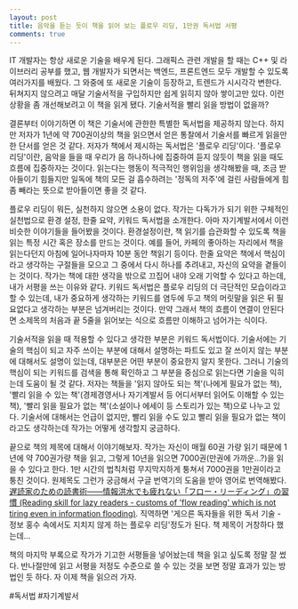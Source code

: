 ```yaml
---
layout: post
title: 음악을 듣는 듯이 책을 읽어 보는 플로우 리딩, 1만권 독서법 서평
comments: true
---
```

IT 개발자는 항상 새로운 기술을 배우게 된다. 그래픽스 관련 개발을 할 때는 C++ 및 라이브러리 공부를 했고, 웹 개발자가 되면서는 백엔드, 프론트엔드 모두 개발할 수 있도록 여러가지를 배웠다. 그 와중에 또 새로운 기술이 등장하고, 트렌드가 시시각각 변한다. 뒤쳐지지 않으려고 매달 기술서적을 구입하지만 쉽게 읽히지 않아 쌓이고만 있다. 이런 상황을 좀 개선해보려고 이 책을 읽게 됐다. 기술서적을 빨리 읽을 방법이 없을까?  

결론부터 이야기하면 이 책은 기술서에 관한한 특별한 독서법을 제공하지 않는다. 하지만 저자가 1년에 약 700권이상의 책을 읽으면서 얻은 통찰에서 기술서를 빠르게 읽을만한 단서를 얻은 것 같다. 저자가 책에서 제시하는 독서법은 '플로우 리딩'이다. '플로우 리딩'이란, 음악을 들을 때 우리가 음 하나하나에 집중하여 듣지 않듯이 책을 읽을 때도 흐름에 집중하자는 것이다. 읽는다는 행동이 적극적인 행위임을 생각해봤을 때, 조금 받아들이기 힘들지만 일독에 책의 모든 걸 흡수하려는 '정독의 저주'에 걸린 사람들에게 힘 좀 빼라는 뜻으로 받아들이면 좋을 것 같다.  

플로우 리딩이 뭐든, 실천하지 않으면 소용이 없다. 작가는 다독가가 되기 위한 구체적인 실천법으로 환경 설정, 한줄 요약, 키워드 독서법을 소개한다. 아마 자기계발서에서 이런 비슷한 이야기들을 들어봤을 것이다. 환경설정이란, 책 읽기를 습관화할 수 있도록 책을 읽는 특정 시간 혹은 장소를 만드는 것이다. 예를 들어, 카페의 좋아하는 자리에서 책을 읽는다던지 아침에 일어나자마자 10분 동안 책읽기 등이다. 한줄 요약은 책에서 핵심이라고 생각하는 구절들을 모으고 그 중에서 다시 하나를 추려내고, 자신의 요약을 곁들이는 것이다. 작가는 책에 대한 생각을 밖으로 끄집어 내야 오래 기억할 수 있다고 하는데, 내가 서평을 쓰는 이유와 같다. 키워드 독서법은 플로우 리딩의 더 극단적인 모습이라고 할 수 있는데, 내가 중요하게 생각하는 키워드를 염두에 두고 책의 머릿말을 읽은 뒤 필요없다고 생각하는 부분은 넘겨버리는 것이다. 만약 그래서 책의 흐름이 연결이 안된다면 소제목의 처음과 끝 5줄을 읽어보는 식으로 흐름만 이해하고 넘어가는 식이다.  

기술서적을 읽을 때 적용할 수 있다고 생각한 부분은 키워드 독서법이다. 기술서에는 기술의 핵심이 되고 자주 쓰이는 부분에 대해서 설명하는 파트도 있고 잘 쓰이지 않는 부분에 대해서도 설명이 있는데, 대부분은 어떤 부분이 중요한지 알지 못한다. 그러니 기술의 핵심이 되는 키워드를 검색을 통해 확인하고 그 부분을 중심으로 읽는다면 기술을 익히는데 도움이 될 것 같다. 저자는 책들을 '읽지 않아도 되는 책'(나에게 필요가 없는 책), '빨리 읽을 수 있는 책'(경제경영서나 자기계발서 등 어디서부터 읽어도 이해할 수 있는 책), '빨리 읽을 필요가 없는 책'(소설이나 에세이 등 스토리가 있는 책)으로 나누고 있다. 기술서에 대해서는 언급이 없지만, 빨리 읽을 수도 있고 빨리 읽을 필요가 없는 책이라고도 생각하는데 작가는 어떻게 생각할지 궁금하다.  

끝으로 책의 제목에 대해서 이야기해보자. 작가는 자신이 매월 60권 가량 읽기 때문에 1년에 약 700권가량 책을 읽고, 그렇게 10년을 읽으면 7000권(만권에 가까운...?)을 읽을 수 있다고 한다. 1만 시간의 법칙처럼 무지막지하게 퉁쳐서 7000권을 1만권이라고 퉁친 것이다. 원제목도 그런가 궁금해서 구글 번역기의 도움을 받아 영어로 번역해봤다. [遅読家のための読書術――情報洪水でも疲れない「フロー・リーディング」の習慣 (Reading skill for lazy readers - customs of 'flow reading' which is not tiring even in information flooding)](https://www.amazon.com/%E9%81%85%E8%AA%AD%E5%AE%B6%E3%81%AE%E3%81%9F%E3%82%81%E3%81%AE%E8%AA%AD%E6%9B%B8%E8%A1%93-%E6%83%85%E5%A0%B1%E6%B4%AA%E6%B0%B4%E3%81%A7%E3%82%82%E7%96%B2%E3%82%8C%E3%81%AA%E3%81%84-%E3%83%95%E3%83%AD%E3%83%BC-%E3%83%AA%E3%83%BC%E3%83%87%E3%82%A3%E3%83%B3%E3%82%B0-%E3%81%AE%E7%BF%92%E6%85%A3/dp/4478068577/ref=la_B004LR6GCO_1_3?s=books&ie=UTF8&qid=1489174790&sr=1-3). 직역하면 '게으른 독자들을 위한 독서 기술 - 정보 홍수 속에서도 지치지 않게 하는 플로우 리딩'정도가 된다. 책 제목이 거창하다 했는데...  

책의 마지막 부록으로 작가가 기고한 서평들을 넣어놨는데 책을 읽고 싶도록 정말 잘 썼다. 반나절만에 읽고 서평을 저정도 수준으로 쓸 수 있는 것을 보면 정말 효과가 있는 방법인 듯 하다. 자 이제 책을 읽으러 가자.

#독서법 #자기계발서